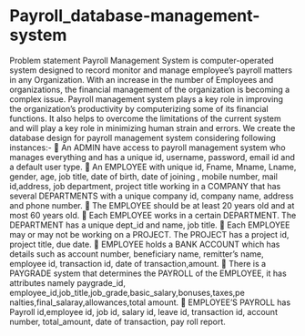 # Payroll_database-management-system
Problem statement
Payroll Management System is computer-operated system
designed to record monitor and manage employee’s payroll matters in any Organization. With an increase in the number of Employees and organizations, the financial management of the organization is becoming a complex issue. Payroll management system plays a key role in improving the organization’s productivity by computerizing some of its financial functions. It also helps to overcome the limitations of the current system and will play a key role in minimizing human strain and errors.
We create the database design for payroll management system considering following instances:-
 An ADMIN have access to payroll management system who
manages everything and has a unique id, username, password,
email id and a default user type.
 An EMPLOYEE with unique id, Fname, Mname, Lname,
gender, age, job title, date of birth, date of joining , mobile number, mail id,address, job department, project title working in
a COMPANY that has several DEPARTMENTS with a unique
company id, company name, address and phone number.
 The EMPLOYEE should be at least 20 years old and at most
60 years old.
 Each EMPLOYEE works in a certain DEPARTMENT. The
DEPARTMENT has a unique dept_id and name, job title.
 Each EMPLOYEE may or may not be working on a PROJECT.
The PROJECT has a project id, project title, due date.
 EMPLOYEE holds a BANK ACCOUNT which has details such
as account number, beneficiary name, remitter’s name,
employee id, transaction id, date of transaction,amount.
 There is a PAYGRADE system that determines the PAYROLL
of the EMPLOYEE, it has attributes namely paygrade_id, employee_id,job_title,job_grade,basic_salary,bonuses,taxes,pe nalties,final_salaray,allowances,total amount.
 EMPLOYEE’S PAYROLL has Payroll id,employee id, job id, salary id, leave id, transaction id, account number, total_amount, date of transaction, pay roll report.
